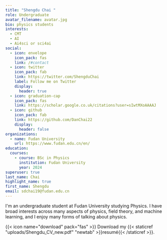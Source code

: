 ```yaml
---
title: "Shengdu Chai "
role: Undergraduate
avatar_filename: avatar.jpg
bio: physics students
interests:
  - CMT
  - AI
  - Ai4sci or sci4ai
social:
  - icon: envelope
    icon_pack: fas
    link: /#contact
  - icon: twitter
    icon_pack: fab
    link: https://twitter.com/ShengduChai
    label: Follow me on Twitter
    display:
      header: true
  - icon: graduation-cap
    icon_pack: fas
    link: https://scholar.google.co.uk/citations?user=sIwtMXoAAAAJ
  - icon: github
    icon_pack: fab
    link: https://github.com/DanChai22
    display:
      header: false
organizations:
  - name: Fudan University
    url: https://www.fudan.edu.cn/en/
education:
  courses:
    - course: BSc in Physics
      institution: Fudan University
      year: 2024
superuser: true
last_name: Chai
highlight_name: true
first_name: Shengdu
email: sdchai19@fudan.edu.cn
---
```

I﻿'m an undergraduate student at Fudan University studying Physics. I have broad interests across many aspects of physics, field theory, and machine learning, and I enjoy many forms of talking about physics.

{{< icon name="download" pack="fas" >}} Download my {{< staticref "uploads/Shengdu_CV_new.pdf" "newtab" >}}resumé{{< /staticref >}}.

